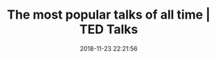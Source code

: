 ---
date: 2018-11-23 22:21:56
link:
  source: pocket
  source_url: https://getpocket.com
  text: The most popular talks of all time | TED Talks
  url: https://www.ted.com/playlists/171/the_20_most_popular_talks_of_a
slug: the-most-popular-talks-of-all-time-ted-talks
source: pocket
title: The most popular talks of all time | TED Talks
syndicated:
- type: twitter
  url: https://twitter.com/roytang/statuses/1066095420668030977/
---